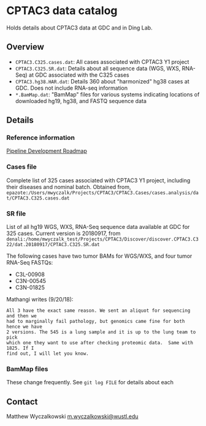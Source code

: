# CPTAC3 data catalog

Holds details about CPTAC3 data at GDC and in Ding Lab.

## Overview 

* `CPTAC3.C325.cases.dat`: All cases associated with CPTAC3 Y1 project
* `CPTAC3.C325.SR.dat`: Details about all sequence data (WGS, WXS, RNA-Seq) at GDC associated with the C325 cases
* `CPTAC3.hg38.HAR.dat`: Details 360 about "harmonized" hg38 cases at GDC.  Does not include RNA-seq information
* `*.BamMap.dat`: "BamMap" files for various systems indicating locations of downloaded hg19, hg38, and FASTQ sequence data

## Details
### Reference information

[Pipeline Development Roadmap](https://docs.google.com/spreadsheets/d/1Q0GdJpyqJAJBAwk7VkI0Jbqtyldnm4qRjwLjxgLLxRE/edit?usp=drive_web&ouid=101417742046588217932)

### Cases file

Complete list of 325 cases associated with CPTAC3 Y1 project, including their diseases and nominal batch.
Obtained from,
`epazote:/Users/mwyczalk/Projects/CPTAC3/CPTAC3.Cases/cases.analysis/dat/CPTAC3.C325.cases.dat`

### SR file

List of all hg19 WGS, WXS, RNA-Seq sequence data available at GDC for 325 cases.  Current version 
is 20180917, from
`denali:/home/mwyczalk_test/Projects/CPTAC3/Discover/discover.CPTAC3.C322/dat.20180917/CPTAC3.C325.SR.dat`

The following cases have two tumor BAMs for WGS/WXS, and four tumor RNA-Seq FASTQs:
* C3L-00908
* C3N-00545
* C3N-01825

Mathangi writes (9/20/18):
```
All 3 have the exact same reason. We sent an aliquot for sequencing and then we
had to marginally fail pathology, but genomics came fine for both hence we have
2 versions. The 545 is a lung sample and it is up to the lung team to pick
which one they want to use after checking proteomic data.  Same with 1825. If I
find out, I will let you know.
```

### BamMap files

These change frequently.  See `git log FILE` for details about each

## Contact

Matthew Wyczalkowski <m.wyczalkowski@wustl.edu>
